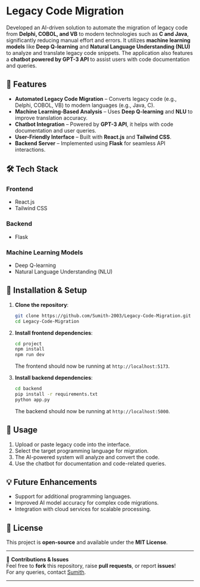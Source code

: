 # Legacy Code Migration

Developed an AI-driven solution to automate the migration of legacy code from **Delphi, COBOL, and VB** to modern technologies such as **C and Java**, significantly reducing manual effort and errors. It utilizes **machine learning models** like **Deep Q-learning** and **Natural Language Understanding (NLU)** to analyze and translate legacy code snippets. The application also features a **chatbot powered by GPT-3 API** to assist users with code documentation and queries.

## 🚀 Features

- **Automated Legacy Code Migration** – Converts legacy code (e.g., Delphi, COBOL, VB) to modern languages (e.g., Java, C).
- **Machine Learning-Based Analysis** – Uses **Deep Q-learning** and **NLU** to improve translation accuracy.
- **Chatbot Integration** – Powered by **GPT-3 API**, it helps with code documentation and user queries.
- **User-Friendly Interface** – Built with **React.js** and **Tailwind CSS**.
- **Backend Server** – Implemented using **Flask** for seamless API interactions.

## 🛠 Tech Stack

### **Frontend**
- React.js
- Tailwind CSS

### **Backend**
- Flask

### **Machine Learning Models**
- Deep Q-learning
- Natural Language Understanding (NLU)

## 📌 Installation & Setup

1. **Clone the repository**:
   ```sh
   git clone https://github.com/Sumith-2003/Legacy-Code-Migration.git
   cd Legacy-Code-Migration
   ```

2. **Install frontend dependencies**:
   ```sh
   cd project
   npm install
   npm run dev
   ```
   The frontend should now be running at `http://localhost:5173`.

3. **Install backend dependencies**:
   ```sh
   cd backend
   pip install -r requirements.txt
   python app.py
   ```
   The backend should now be running at `http://localhost:5000`.

## 📖 Usage

1. Upload or paste legacy code into the interface.
2. Select the target programming language for migration.
3. The AI-powered system will analyze and convert the code.
4. Use the chatbot for documentation and code-related queries.

## 💡 Future Enhancements
- Support for additional programming languages.
- Improved AI model accuracy for complex code migrations.
- Integration with cloud services for scalable processing.

## 📜 License
This project is **open-source** and available under the **MIT License**.

---

🚀 **Contributions & Issues**  
Feel free to **fork** this repository, raise **pull requests**, or report **issues**!  
For any queries, contact [Sumith](https://github.com/Sumith-2003).

---
